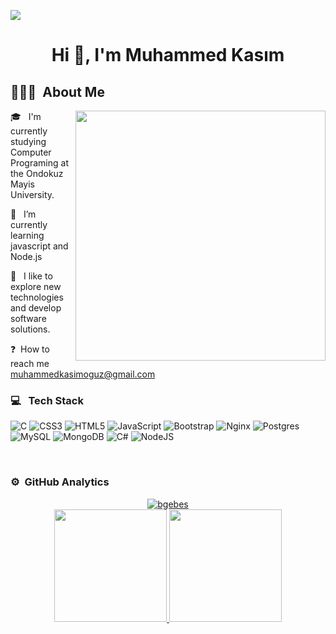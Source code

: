  <img src="https://user-images.githubusercontent.com/74038190/221352995-5ac18bdf-1a19-4f99-bbb6-77559b220470.gif"></img>
<h1 align="center">Hi 👋, I'm Muhammed Kasım</h1>

## 👨🏻‍💻 &nbsp;About Me

<img align="right" width="400" src="https://cdn.dribbble.com/users/1162077/screenshots/3848914/programmer.gif">


  
🎓 &nbsp; I'm currently studying Computer Programing at the Ondokuz Mayis University. 
 
🔭 &nbsp; I’m currently learning javascript and Node.js
  
🌱 &nbsp; I like to explore new technologies and develop software solutions.  
  
❓&nbsp; How to reach me muhammedkasimoguz@gmail.com  
  
 
   
 


### 💻 &nbsp; Tech Stack

![C](https://img.shields.io/badge/c-%2300599C.svg?style=for-the-badge&logo=c&logoColor=white) ![CSS3](https://img.shields.io/badge/css3-%231572B6.svg?style=for-the-badge&logo=css3&logoColor=white) ![HTML5](https://img.shields.io/badge/html5-%23E34F26.svg?style=for-the-badge&logo=html5&logoColor=white) ![JavaScript](https://img.shields.io/badge/javascript-%23323330.svg?style=for-the-badge&logo=javascript&logoColor=%23F7DF1E) ![Bootstrap](https://img.shields.io/badge/bootstrap-%23563D7C.svg?style=for-the-badge&logo=bootstrap&logoColor=white) ![Nginx](https://img.shields.io/badge/nginx-%23009639.svg?style=for-the-badge&logo=nginx&logoColor=white) ![Postgres](https://img.shields.io/badge/postgres-%23316192.svg?style=for-the-badge&logo=postgresql&logoColor=white) ![MySQL](https://img.shields.io/badge/mysql-%2300f.svg?style=for-the-badge&logo=mysql&logoColor=white) ![MongoDB](https://img.shields.io/badge/MongoDB-%234ea94b.svg?style=for-the-badge&logo=mongodb&logoColor=white) ![C#](https://img.shields.io/badge/c%23-%23239120.svg?style=for-the-badge&logo=c-sharp&logoColor=white) ![NodeJS](https://img.shields.io/badge/node.js-6DA55F?style=for-the-badge&logo=node.js&logoColor=white)

<br/>  



### ⚙️ &nbsp;GitHub Analytics

<p align="center">
<a href="https://github.com/kasimoguzz">
  <img src="https://komarev.com/ghpvc/?username=bgebes&label=Views&color=blue&style=plastic" alt="bgebes" />
  <br>
  <img height="180em" src="https://github-readme-stats-eight-theta.vercel.app/api?username=kasimoguzz&show_icons=true&theme=algolia&include_all_commits=true&count_private=true"/>
  <img height="180em" src="https://github-readme-stats-eight-theta.vercel.app/api/top-langs/?username=kasimoguzz&layout=compact&langs_count=8&theme=algolia"/>
</a>
</p>




  

 

  

 

  




